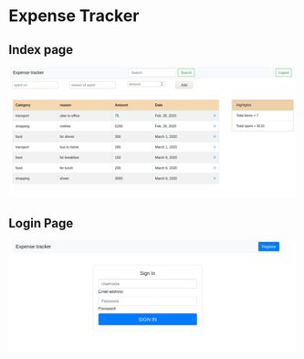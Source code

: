 # Expense Tracker 
## Index page
![img](/images/index.png)
## Login Page
![img](/images/login.png)


